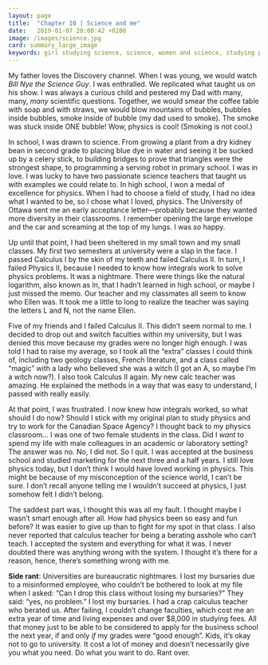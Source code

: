 ```yaml
---
layout: page
title:  "Chapter 10 | Science and me"
date:   2019-01-07 20:00:42 +0200
image: /images/science.jpg
card: summary_large_image
keywords: girl studying science, science, women and science, studying physics, why I quit physics, lack of women in science, sexism in science
---
```

My father loves the Discovery channel. When I was young, we would watch *Bill Nye the Science Guy*. I was enthralled. We replicated what taught us on his show. I was always a curious child and pestered my Dad with many, many, *many* scientific questions. Together, we would smear the coffee table with soap and with straws, we would blow mountains of bubbles, bubbles inside bubbles, smoke inside of bubble (my dad used to smoke). The smoke was stuck inside ONE bubble! Wow, physics is cool! (Smoking is not cool.)

In school, I was drawn to science. From growing a plant from a dry kidney bean in second grade to placing blue dye in water and seeing it be sucked up by a celery stick, to building bridges to prove that triangles were the strongest shape, to programming a serving robot in primary school. I was in love. I was lucky to have two passionate science teachers that taught us with examples we could relate to. In high school, I won a medal of excellence for physics. When I had to choose a field of study, I had no idea what I wanted to be, so I chose what I loved, physics. The University of Ottawa sent me an early acceptance letter—probably because they wanted more diversity in their classrooms. I remember opening the large envelope and the car and screaming at the top of my lungs. I was *so* happy.

Up until that point, I had been sheltered in my small town and my small classes. My first two semesters at university were a slap in the face. I passed Calculus I by the skin of my teeth and failed Calculus II. In turn, I failed Physics II, because I needed to know how integrals work to solve physics problems. It was a nightmare. There were things like the natural logarithm, also known as ln, that I hadn’t learned in high school, or maybe I just missed the memo. Our teacher and my classmates all seem to know who Ellen was. It took me a little to long to realize the teacher was saying the letters L and N, not the name Ellen.

Five of my friends and I failed Calculus II. This didn’t seem normal to me. I decided to drop out and switch faculties within my university, but I was denied this move because my grades were no longer high enough. I was told I had to raise my average, so I took all the “extra” classes I could think of, including two geology classes, French literature, and a class called “magic” with a lady who believed she was a witch (I got an A, so maybe I’m a witch now?). I also took Calculus II again. My new calc teacher was amazing. He explained the methods in a way that was easy to understand, I passed with really easily.

At that point, I was frustrated. I now knew how integrals worked, so what should I do now? Should I stick with my original plan to study physics and try to work for the Canadian Space Agency? I thought back to my physics classroom... I was one of two female students in the class. Did I *want* to spend my life with male colleagues in an academic or laboratory setting? The answer was no. No, I did not. So I quit. I was accepted at the business school and studied marketing for the next three and a half years. I still love physics today, but I don’t think I would have loved working in physics. This might be because of my misconception of the science world, I can’t be sure. I don’t recall anyone telling me I wouldn’t succeed at physics, I just somehow felt I didn’t belong.

The saddest part was, I thought this was all my fault. I thought maybe I wasn’t smart enough after all. How had physics been so easy and fun before? It was easier to give up than to fight for my spot in that class. I also never reported that calculus teacher for being a berating asshole who can’t teach. I accepted the system and everything for what it was. I never doubted there was anything wrong with the system. I thought it’s there for a reason, hence, there’s something wrong with me. 

**Side rant**: Universities are bureaucratic nightmares. I lost my bursaries due to a misinformed employee, who couldn’t be bothered to look at my file when I asked: “Can I drop this class without losing my bursaries?” They said: “yes, no problem.” I lost my bursaries. I had a crap calculus teacher who berated us. After failing, I couldn’t change faculties, which cost me an extra year of time and living expenses and over $8,000 in studying fees. All that money just to be able to be considered to apply for the business school the next year, if and only *if* my grades were “good enough”. Kids, it’s okay not to go to university. It cost a lot of money and doesn’t necessarily give you what you need. Do what you want to do. Rant over.

